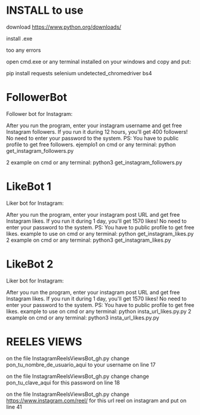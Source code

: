 # INSTALL to use
download https://www.python.org/downloads/

install .exe

too any errors

open cmd.exe or any terminal installed on your windows and copy and put:

pip install requests selenium undetected_chromedriver bs4

# FollowerBot
Follower bot for Instagram:

After you run the program, enter your instagram username and get free Instagram followers. If you run it during 12 hours, you'll get 400 followers! No need to enter your password to the system. PS: You have to public profile to get free followers. ejemplo1 on cmd or any terminal: python get_instagram_followers.py

2 example on cmd or any terminal: python3 get_instagram_followers.py

# LikeBot 1
Liker bot for Instagram:

After you run the program, enter your instagram post URL and get free Instagram likes. If you run it during 1 day, you'll get 1570 likes! No need to enter your password to the system. PS: You have to public profile to get free likes. example to use on cmd or any terminal: python get_instagram_likes.py
2 example on cmd or any terminal: python3 get_instagram_likes.py

# LikeBot 2
Liker bot for Instagram:

After you run the program, enter your instagram post URL and get free Instagram likes. If you run it during 1 day, you'll get 1570 likes! No need to enter your password to the system. PS: You have to public profile to get free likes. example to use on cmd or any terminal: python insta_url_likes.py.py
2 example on cmd or any terminal: python3 insta_url_likes.py.py

# REELES VIEWS

on the file InstagramReelsViewsBot_gh.py change pon_tu_nombre_de_usuario_aqui to your username on line 17

on the file InstagramReelsViewsBot_gh.py change change pon_tu_clave_aqui for this password on line 18

on the file InstagramReelsViewsBot_gh.py change https://www.instagram.com/reel/ for this url reel on instagram and put on line 41
